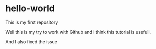 # hello-world
This is my first repository

Well this is my try to work with Github and i think this tutorial is usefull.

And I also fixed the issue
